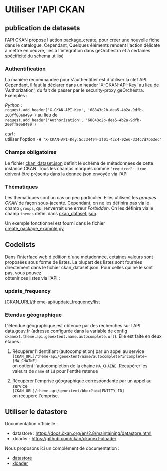 # Utiliser l'API CKAN
## publication de datasets
l'API CKAN propose l'action package_create, pour créer une nouvelle fiche dans le catalogue.
Cependant, Quelques éléments rendent l'action délicate à mettre en oeuvre, liés à l'intégration dans geOrchestra et à 
certaines spécificité du schema utilisé

### Authentification 
La manière recommandée pour s'authentifier est d'utiliser la clef API. Cependant, il faut la 
déclarer dans un header 
 'X-CKAN-API-Key' au lieu de 'Authorization', du fait de passer par le security-proxy geOrchestra.  
 Exemples : 
  
*Python* :  
`request.add_header('X-CKAN-API-Key', '68843c2b-dea5-4b2a-9dfb-200ff80e8499')`
 au lieu de  
 `request.add_header('Authorization', '68843c2b-dea5-4b2a-9dfb-200ff80e8499')`
 
*curl* :  
 utiliser l'option 
 `-H 'X-CKAN-API-Key:5d334494-3f01-4cc4-92e6-334c7d7b63ec' `
 
### Champs obligatoires
Le fichier [ckan_dataset.json](scheming/ckan_dataset_json) définit le schéma de métadonnées de 
cette instance CKAN. Tous les champs marqués comme `'required': true` doivent être présents dans la donnée json envoyée
via l'API

### Thématiques
Les thématiques sont un cas un peu particulier. Elles utilisent les _groupes CKAN_ de façon sous-jacente. 
Cependant, on ne les définira pas via le champ `groups`, qui renverrait une erreur _Forbidden_. On les définira via le 
champ `themes` défini dans  [ckan_dataset.json](scheming/ckan_dataset_json).

Un exemple fonctionnel est fourni dans le fichier
[create_package_example.py](scripts/snippets/api/create_package_example.py)

## Codelists
Dans l'interface web d'édition d'une métadonnée, cetaines valeurs sont proposées sous forme de listes. La plupart des 
listes sont fournies directement dans le fichier ckan_dataset.json. Pour celles qui ne le sont pas, vous pouvez  
obtenir ces listes via l'API :
 
### update_frequency
[CKAN_URL]/theme-api/update_frequency/list

### Etendue géographique
L'étendue géographique est obtenue par des recherches sur l'API data.gouv.fr (adresse configurée dans la variable de 
config `ckanext.theme.api.geoextent.name.autocomplete.url`). Elle est faite en deux étapes :

1. Récupérer l'identifiant (autocompletion)
par un appel au service  
`[CKAN_URL]/theme-api/geoextent/name/autocomplete?incomplete=[MA_CHAINE]`  
on obtient 
l'autocompletion de la chaine `MA_CHAINE`. Récupérer les valeurs de `name` et `id` pour l'entité retenue

2. Récupérer l'emprise géographique correspondante
par un appel au service  
`[CKAN_URL]/theme-api/geoextent/bbox?id=[ENTITY_ID]`  
on récupère l'emprise.

## Utiliser le datastore
Documentation officielle : 
 * datastore : https://docs.ckan.org/en/2.8/maintaining/datastore.html
 * xloader : https://github.com/ckan/ckanext-xloader
 
Nous proposons ici un complément de documentation : 
 * [datastore](docs/datastore.md)
 * [xloader](docs/xloader.md)